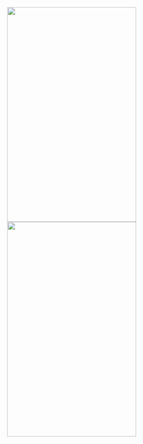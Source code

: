 


<img src="https://github.com/nihal0514/starwarproject/assets/77735813/aba2cb01-cbd7-4ec7-be01-86fc01aef091" width="300" height="500">
<img src="https://github.com/nihal0514/starwarproject/assets/77735813/54449aa4-822e-4fc4-8b6e-43858c1f3997" width="300" height="500">
